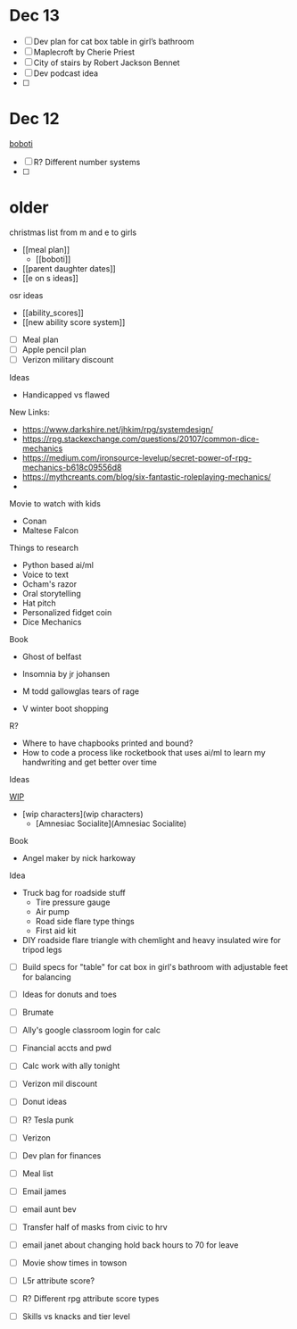 
# Dec 13
- [ ] Dev plan for cat box table in girl’s bathroom
- [ ] Maplecroft by Cherie Priest 
- [ ] City of stairs by Robert Jackson Bennet
- [ ] Dev podcast idea
- [ ] 


# Dec 12
[boboti](boboti.md)
- [ ] R? Different number systems
- [ ] 

# older
christmas list from m and e to girls
- [[meal plan]]
	- [[boboti]]
- [[parent daughter dates]]
- [[e on s ideas]]

osr ideas
- [[ability_scores]]
- [[new ability score system]]

- [ ] Meal plan
- [ ] Apple pencil plan
- [ ] Verizon military discount

Ideas
- Handicapped vs flawed

New Links:
- https://www.darkshire.net/jhkim/rpg/systemdesign/
- https://rpg.stackexchange.com/questions/20107/common-dice-mechanics
- https://medium.com/ironsource-levelup/secret-power-of-rpg-mechanics-b618c09556d8
- https://mythcreants.com/blog/six-fantastic-roleplaying-mechanics/
- 

Movie to watch with kids
- Conan
- Maltese Falcon

Things to research
- Python based ai/ml
- Voice to text
- Ocham's razor
- Oral storytelling 
- Hat pitch
- Personalized fidget coin
- Dice Mechanics

Book
- Ghost of belfast
- Insomnia by jr johansen
- M todd gallowglas tears of rage

-   V winter boot shopping

R?

-   Where to have chapbooks printed and bound?
-   How to code a process like rocketbook that uses ai/ml to learn my handwriting and get better over time

Ideas

[WIP](WIP)

-   [wip characters](wip characters)
    -   [Amnesiac Socialite](Amnesiac Socialite)

Book

-   Angel maker by nick harkoway

Idea
- Truck bag for roadside stuff
	- Tire pressure gauge
	- Air pump
	- Road side flare type things
	- First aid kit
- DIY roadside flare triangle with chemlight and heavy insulated wire for tripod legs

- [ ] Build specs for "table" for cat box in girl's bathroom with adjustable feet for balancing
- [ ] Ideas for donuts and toes
- [ ] Brumate
- [ ] Ally's google classroom login for calc
- [ ] Financial accts and pwd
- [ ] Calc work with ally tonight

- [ ] Verizon mil discount
- [ ] Donut ideas

- [ ] R? Tesla punk

- [ ] Verizon
- [ ] Dev plan for finances
- [ ] Meal list
- [ ] Email james
- [ ] email aunt bev
- [ ] Transfer half of masks from civic to hrv
- [ ] email janet about changing hold back hours to 70 for leave

- [ ] Movie show times in towson
- [ ] L5r attribute score?
- [ ] R? Different rpg attribute score types
- [ ] Skills vs knacks and tier level
